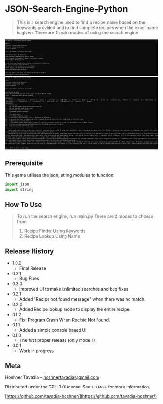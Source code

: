# JSON-Search-Engine-Python
>This is a search engine used to find a recipe name based on the keywords provided and to find complete recipes when the exact name is given.
>There are 2 main modes of using the search engine

![](header1.png)
![](header2.png)

## Prerequisite

This game utilises the json, string modules to function:

```python
import json
import string
```

## How To Use 
>To run the search engine, run main.py
>There are 2 modes to choose from 
>1. Recipe Finder Using Keywords
>2. Recipe Lookup Using Name

## Release History

* 1.0.0
    * Final Release
* 0.3.1
    * Bug Fixes
* 0.3.0
    * Improved UI to make unlimited searches and bug fixes
* 0.2.1
    * Added "Recipe not found message" when there was no match.
* 0.2.0
    * Added Recipe lookup mode to display the entire recipe.
* 0.1.2
    * Fix: Program Crash When Recipie Not Found.
* 0.1.1
    * Added a simple console based UI 
* 0.1.0
    * The first proper release (only mode 1)
* 0.0.1
    * Work in progress

## Meta

Hoshner Tavadia – hoshnertavadia@gmail.com

Distributed under the GPL-3.0License. See ``LICENSE`` for more information.

[https://github.com/tavadia-hoshner/](https://github.com/tavadia-hoshner/)
